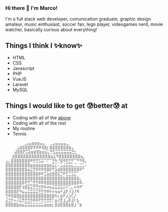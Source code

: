 ### Hi there 👋 I'm Marco!
I'm a full stack web developer, comunication graduate, graphic design amateur, music enthusiast, soccer fan, lego player, videogames nerd, movie watcher, basically curious about everything!

## Things I think I ✨know✨
- HTML
- CSS
- Javascript
- PHP
- VueJS
- Laravel
- MySQL

## Things I would like to get 😰better😰 at
- Coding with all of the [above](#things-i-think-i-know)
- Coding with all of the rest
- My routine
- Tennis

```
        ⢀⣠⣤⣶⣶⣶⣤⣄  ⢀⣠⣤⣤⣤⣤⣀
     ⣠⣾⣿⣿⣿⡿⠿⠿⠿⢿⣿⡆⣿⣿⣿⣿⣿⣿⣿⣷⣄
    ⣼⣿⣿⡟⣩⣵⣶⣾⣿⣷⣶⣮⣅⢛⣫⣭⣭⣭⣭⣭⣭⣛⣂
   ⣾⣿⣿⣿⣿⣿⣿⣿⣿⣿⣿⣿⣿⣿⣶⣭⠻⣿⣿⣿⣿⣿⣿⣿⣿⣦⡀
⣠⡄⣿⣿⣿⣿⣿⣿⣿⠿⢟⣛⣫⣭⠉⠍⠉⣛⠷⡘⣿⠿⢟⣛⡛⠉⠛⠻⢿⡄
⣿⣿⣿⣿⣿⣿⣿⣿⣿⣶⣶⣶⣶⣶⣶⣶⣶⣭⣍⠄⣡⣬⣭⣭⣅⣈⣀⣉⣁⠄
⣿⣿⣿⣿⣿⣿⣿⣿⣶⣭⣛⠿⠿⠿⢿⣿⡿⢛⣵⣾⣿⣿⣿⣿⣿⣿⣿⠿⠋
⣿⣿⣿⣿⣿⣿⣿⣿⣿⣿⣿⣿⡿⠿⣩⣵⣾⣿⣿⣯⣙⠟⣋⣉⣩⣍⠁
⣿⣿⣿⣿⣿⣿⣿⣿⣿⣿⣿⣿⣿⣿⣿⣿⣿⣿⣿⣿⣿⣷⣿⣿⣿⣿⣷⡄
⣿⣿⣿⣿⣿⣿⡿⢟⣛⣉⣛⣛⠿⠿⢿⣿⣿⣿⣿⣿⣿⣿⣿⣿⣿⣿⡿⠿.
⣿⣿⣿⣿⣿⡟⢼⣿⣯⣭⣛⣛⣛⡻⠷⠶⢶⣬⣭⣭⣭⡭⠭⢉⡄⠶⠾⠟⠁
⣿⣿⣿⣿⣟⠻⣦⣤⣭⣭⣭⣭⣛⣛⡻⠿⠷⠶⢶⣶⠞⣼⡟⡸⣸⡸⠿
⣛⠿⢿⣿⣿⣿⣾⣿⣿⣿⣿⣿⣿⣿⣿⣿⣿⣿⠷⡆⣾⠟⡴⣱⢏⡜
⣬⣙⡓⠦⠬⣭⣛⣛⣛⡻⠿⠿⠟⣛⣛⣛⣛⡃⣶⡜⣟⣸⣠⡿⣸⠇⣧
⣿⣿⣿⣿⣷⣶⣦⣭⣭⣭⣭⣭⣭⣥⣶⣶⣶⡆⣿⣾⣿⣿⣿⣷⣿⣸⠈⣷
```


<!--
**MarcoSandri/MarcoSandri** is a ✨ _special_ ✨ repository because its `README.md` (this file) appears on your GitHub profile.

Here are some ideas to get you started:

- 🔭 I’m currently working on ...
- 🌱 I’m currently learning ...
- 👯 I’m looking to collaborate on ...
- 🤔 I’m looking for help with ...
- 💬 Ask me about ...
- 📫 How to reach me: ...
- 😄 Pronouns: ...
- ⚡ Fun fact: ...
-->
